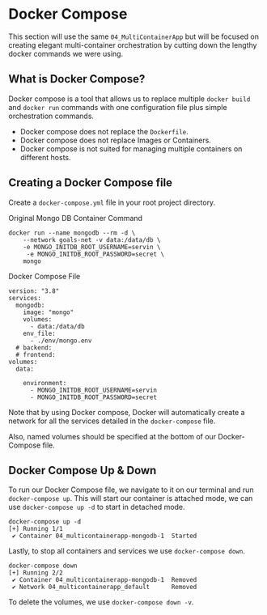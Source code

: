 # Docker Compose

This section will use the same `04_MultiContainerApp` but will be focused on creating elegant multi-container orchestration by cutting down the lengthy docker commands we were using.

## What is Docker Compose?

Docker compose is a tool that allows us to replace multiple `docker build` and `docker run` commands with one configuration file plus simple orchestration commands.

- Docker compose does not replace the `Dockerfile`.
- Docker compose does not replace Images or Containers.
- Docker compose is not suited for managing multiple containers on different hosts.

## Creating a Docker Compose file

Create a `docker-compose.yml` file in your root project directory.

Original Mongo DB Container Command

```terminal
docker run --name mongodb --rm -d \
    --network goals-net -v data:/data/db \
    -e MONGO_INITDB_ROOT_USERNAME=servin \
     -e MONGO_INITDB_ROOT_PASSWORD=secret \
    mongo
```

Docker Compose File

```docker-compose
version: "3.8"
services:
  mongodb:
    image: "mongo"
    volumes:
      - data:/data/db
    env_file:
      - ./env/mongo.env
  # backend:
  # frontend:
volumes:
  data:
```

```docker-compose
    environment:
      - MONGO_INITDB_ROOT_USERNAME=servin
      - MONGO_INITDB_ROOT_PASSWORD=secret
```

Note that by using Docker compose, Docker will automatically create a network for all the services detailed in the `docker-compose` file.

Also, named volumes should be specified at the bottom of our Docker-Compose file.

## Docker Compose Up & Down

To run our Docker Compose file, we navigate to it on our terminal and run `docker-compose up`. This will start our container is attached mode, we can use `docker-compose up -d` to start in detached mode.

```terminal
docker-compose up -d
[+] Running 1/1
 ✔ Container 04_multicontainerapp-mongodb-1  Started
```

Lastly, to stop all containers and services we use `docker-compose down`.

```terminal
docker-compose down
[+] Running 2/2
 ✔ Container 04_multicontainerapp-mongodb-1  Removed
 ✔ Network 04_multicontainerapp_default      Removed
```

To delete the volumes, we use `docker-compose down -v`.
